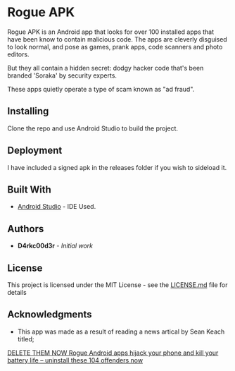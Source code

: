 # Rogue APK

Rogue APK is an Android app that looks for over 100 installed apps that have been know to contain malicious code. The apps are cleverly disguised to look normal, and pose as games, prank apps, code scanners and photo editors. 

But they all contain a hidden secret: dodgy hacker code that's been branded 'Soraka' by security experts.

These apps quietly operate a type of scam known as "ad fraud".

## Installing

Clone the repo and use Android Studio to build the project.

## Deployment

I have included a signed apk in the releases folder if you wish to sideload it.

## Built With

* [Android Studio](https://developer.android.com/studio) - IDE Used.

## Authors

* **D4rkc00d3r** - *Initial work*

## License

This project is licensed under the MIT License - see the [LICENSE.md](LICENSE.md) file for details

## Acknowledgments

* This app was made as a result of reading a news artical by Sean Keach titled;

[DELETE THEM NOW Rogue Android apps hijack your phone and kill your battery life – uninstall these 104 offenders now](https://www.thesun.co.uk/tech/10624784/android-apps-battery-life-ad-fraud-delete-scam-hacked/)



